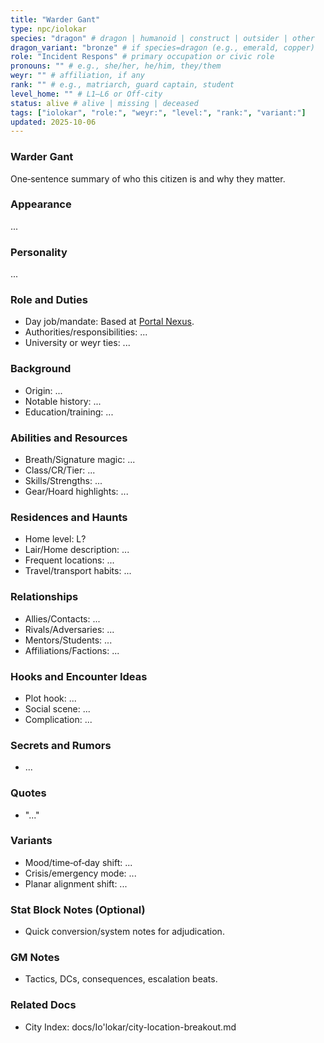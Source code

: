 ```yaml
---
title: "Warder Gant"
type: npc/iolokar
species: "dragon" # dragon | humanoid | construct | outsider | other
dragon_variant: "bronze" # if species=dragon (e.g., emerald, copper)
role: "Incident Respons" # primary occupation or civic role
pronouns: "" # e.g., she/her, he/him, they/them
weyr: "" # affiliation, if any
rank: "" # e.g., matriarch, guard captain, student
level_home: "" # L1–L6 or Off‑city
status: alive # alive | missing | deceased
tags: ["iolokar", "role:", "weyr:", "level:", "rank:", "variant:"]
updated: 2025-10-06
---
```

### Warder Gant

One‑sentence summary of who this citizen is and why they matter.

### Appearance

...

### Personality

...

### Role and Duties

- Day job/mandate: Based at [Portal Nexus](docs/Io'lokar/Locations/portal-nexus.md).
- Authorities/responsibilities: ...
- University or weyr ties: ...

### Background

- Origin: ...
- Notable history: ...
- Education/training: ...

### Abilities and Resources

- Breath/Signature magic: ...
- Class/CR/Tier: ...
- Skills/Strengths: ...
- Gear/Hoard highlights: ...

### Residences and Haunts

- Home level: L?
- Lair/Home description: ...
- Frequent locations: ...
- Travel/transport habits: ...

### Relationships

- Allies/Contacts: ...
- Rivals/Adversaries: ...
- Mentors/Students: ...
- Affiliations/Factions: ...

### Hooks and Encounter Ideas

- Plot hook: ...
- Social scene: ...
- Complication: ...

### Secrets and Rumors

- ...

### Quotes

- "..."

### Variants

- Mood/time‑of‑day shift: ...
- Crisis/emergency mode: ...
- Planar alignment shift: ...

### Stat Block Notes (Optional)

- Quick conversion/system notes for adjudication.

### GM Notes

- Tactics, DCs, consequences, escalation beats.

### Related Docs

- City Index: docs/Io'lokar/city-location-breakout.md
